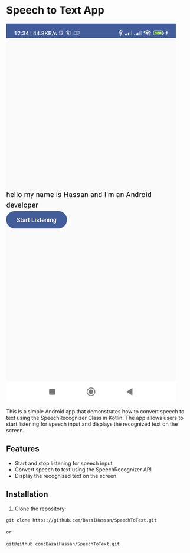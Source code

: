 # Speech to Text App

![Speech to Text App](https://github.com/BazaiHassan/images/blob/main/speechapp/speech-to-text.jpg)

This is a simple Android app that demonstrates how to convert speech to text using the SpeechRecognizer Class in Kotlin. The app allows users to start listening for speech input and displays the recognized text on the screen.

## Features

- Start and stop listening for speech input
- Convert speech to text using the SpeechRecognizer API
- Display the recognized text on the screen

## Installation

1. Clone the repository:

```shell
git clone https://github.com/BazaiHassan/SpeechToText.git

or

git@github.com:BazaiHassan/SpeechToText.git
